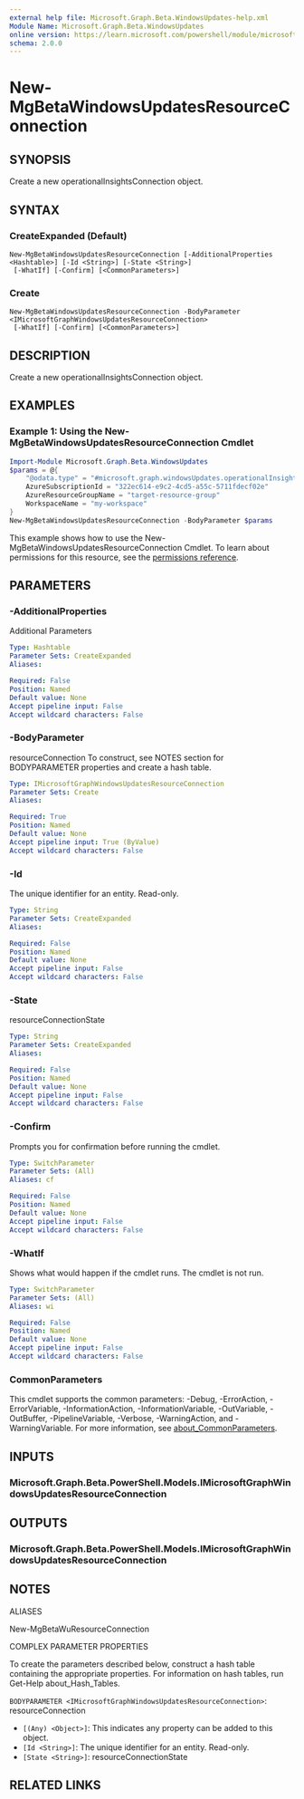```yaml
---
external help file: Microsoft.Graph.Beta.WindowsUpdates-help.xml
Module Name: Microsoft.Graph.Beta.WindowsUpdates
online version: https://learn.microsoft.com/powershell/module/microsoft.graph.beta.windowsupdates/new-mgbetawindowsupdatesresourceconnection
schema: 2.0.0
---
```


# New-MgBetaWindowsUpdatesResourceConnection

## SYNOPSIS
Create a new operationalInsightsConnection object.

## SYNTAX

### CreateExpanded (Default)
```
New-MgBetaWindowsUpdatesResourceConnection [-AdditionalProperties <Hashtable>] [-Id <String>] [-State <String>]
 [-WhatIf] [-Confirm] [<CommonParameters>]
```

### Create
```
New-MgBetaWindowsUpdatesResourceConnection -BodyParameter <IMicrosoftGraphWindowsUpdatesResourceConnection>
 [-WhatIf] [-Confirm] [<CommonParameters>]
```

## DESCRIPTION
Create a new operationalInsightsConnection object.

## EXAMPLES
### Example 1: Using the New-MgBetaWindowsUpdatesResourceConnection Cmdlet
```powershell
Import-Module Microsoft.Graph.Beta.WindowsUpdates
$params = @{
	"@odata.type" = "#microsoft.graph.windowsUpdates.operationalInsightsConnection"
	AzureSubscriptionId = "322ec614-e9c2-4cd5-a55c-5711fdecf02e"
	AzureResourceGroupName = "target-resource-group"
	WorkspaceName = "my-workspace"
}
New-MgBetaWindowsUpdatesResourceConnection -BodyParameter $params
```
This example shows how to use the New-MgBetaWindowsUpdatesResourceConnection Cmdlet.
To learn about permissions for this resource, see the [permissions reference](/graph/permissions-reference).

## PARAMETERS

### -AdditionalProperties
Additional Parameters

```yaml
Type: Hashtable
Parameter Sets: CreateExpanded
Aliases:

Required: False
Position: Named
Default value: None
Accept pipeline input: False
Accept wildcard characters: False
```

### -BodyParameter
resourceConnection
To construct, see NOTES section for BODYPARAMETER properties and create a hash table.

```yaml
Type: IMicrosoftGraphWindowsUpdatesResourceConnection
Parameter Sets: Create
Aliases:

Required: True
Position: Named
Default value: None
Accept pipeline input: True (ByValue)
Accept wildcard characters: False
```

### -Id
The unique identifier for an entity.
Read-only.

```yaml
Type: String
Parameter Sets: CreateExpanded
Aliases:

Required: False
Position: Named
Default value: None
Accept pipeline input: False
Accept wildcard characters: False
```

### -State
resourceConnectionState

```yaml
Type: String
Parameter Sets: CreateExpanded
Aliases:

Required: False
Position: Named
Default value: None
Accept pipeline input: False
Accept wildcard characters: False
```

### -Confirm
Prompts you for confirmation before running the cmdlet.

```yaml
Type: SwitchParameter
Parameter Sets: (All)
Aliases: cf

Required: False
Position: Named
Default value: None
Accept pipeline input: False
Accept wildcard characters: False
```

### -WhatIf
Shows what would happen if the cmdlet runs.
The cmdlet is not run.

```yaml
Type: SwitchParameter
Parameter Sets: (All)
Aliases: wi

Required: False
Position: Named
Default value: None
Accept pipeline input: False
Accept wildcard characters: False
```

### CommonParameters
This cmdlet supports the common parameters: -Debug, -ErrorAction, -ErrorVariable, -InformationAction, -InformationVariable, -OutVariable, -OutBuffer, -PipelineVariable, -Verbose, -WarningAction, and -WarningVariable. For more information, see [about_CommonParameters](http://go.microsoft.com/fwlink/?LinkID=113216).

## INPUTS

### Microsoft.Graph.Beta.PowerShell.Models.IMicrosoftGraphWindowsUpdatesResourceConnection
## OUTPUTS

### Microsoft.Graph.Beta.PowerShell.Models.IMicrosoftGraphWindowsUpdatesResourceConnection
## NOTES

ALIASES

New-MgBetaWuResourceConnection

COMPLEX PARAMETER PROPERTIES

To create the parameters described below, construct a hash table containing the appropriate properties. For information on hash tables, run Get-Help about_Hash_Tables.


`BODYPARAMETER <IMicrosoftGraphWindowsUpdatesResourceConnection>`: resourceConnection
  - `[(Any) <Object>]`: This indicates any property can be added to this object.
  - `[Id <String>]`: The unique identifier for an entity. Read-only.
  - `[State <String>]`: resourceConnectionState

## RELATED LINKS
